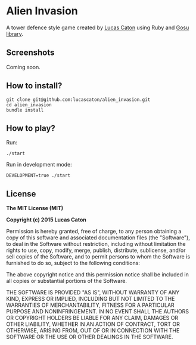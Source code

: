 # Alien Invasion

A tower defence style game created by [Lucas Caton](http://lucascaton.com.br/) using Ruby and [Gosu library](https://github.com/gosu/gosu).

## Screenshots

Coming soon.

## How to install?

    git clone git@github.com:lucascaton/alien_invasion.git
    cd alien_invasion
    bundle install

## How to play?

Run:

    ./start

Run in development mode:

    DEVELOPMENT=true ./start

## License

**The MIT License (MIT)**

**Copyright (c) 2015 Lucas Caton**

Permission is hereby granted, free of charge, to any person obtaining a copy of this software and associated documentation files (the "Software"), to deal in the Software without restriction, including without limitation the rights to use, copy, modify, merge, publish, distribute, sublicense, and/or sell copies of the Software, and to permit persons to whom the Software is furnished to do so, subject to the following conditions:

The above copyright notice and this permission notice shall be included in all copies or substantial portions of the Software.

THE SOFTWARE IS PROVIDED "AS IS", WITHOUT WARRANTY OF ANY KIND, EXPRESS OR IMPLIED, INCLUDING BUT NOT LIMITED TO THE WARRANTIES OF MERCHANTABILITY, FITNESS FOR A PARTICULAR PURPOSE AND NONINFRINGEMENT. IN NO EVENT SHALL THE AUTHORS OR COPYRIGHT HOLDERS BE LIABLE FOR ANY CLAIM, DAMAGES OR OTHER LIABILITY, WHETHER IN AN ACTION OF CONTRACT, TORT OR OTHERWISE, ARISING FROM, OUT OF OR IN CONNECTION WITH THE SOFTWARE OR THE USE OR OTHER DEALINGS IN THE SOFTWARE.

